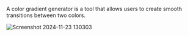 A color gradient generator is a tool that allows users to create smooth transitions between two colors.


![Screenshot 2024-11-23 130303](https://github.com/user-attachments/assets/c09f6e73-b7a7-4ab0-ac6c-13a2e465b49a)
